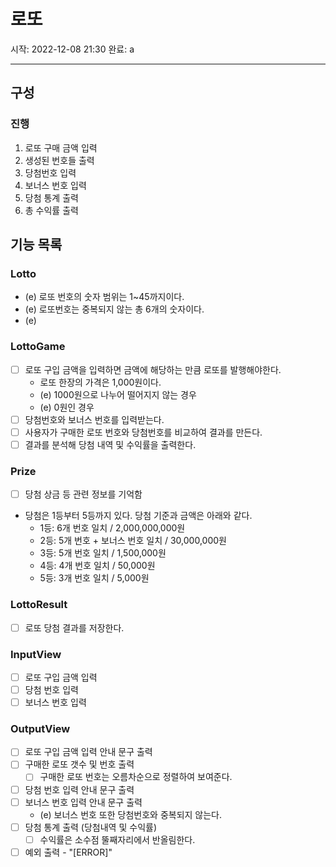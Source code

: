# 로또 
시작: 2022-12-08 21:30
완료: a

---

## 구성

### 진행
1. 로또 구매 금액 입력
2. 생성된 번호들 출력
3. 당첨번호 입력
4. 보너스 번호 입력
5. 당첨 통계 출력
6. 총 수익률 출력

## 기능 목록

### Lotto
- (e) 로또 번호의 숫자 범위는 1~45까지이다.
- (e) 로또번호는 중복되지 않는 총 6개의 숫자이다.
- (e) 

### LottoGame
- [ ] 로또 구입 금액을 입력하면 금액에 해당하는 만큼 로또를 발행해야한다.
  - 로또 한장의 가격은 1,000원이다.
  - (e) 1000원으로 나누어 떨어지지 않는 경우
  - (e) 0원인 경우
- [ ] 당첨번호와 보너스 번호를 입력받는다.
- [ ] 사용자가 구매한 로또 번호와 당첨번호를 비교하여 결과를 만든다.
- [ ] 결과를 분석해 당첨 내역 및 수익률을 출력한다.

### Prize
- [ ] 당첨 상금 등 관련 정보를 기억함
- 당첨은 1등부터 5등까지 있다. 당첨 기준과 금액은 아래와 같다.
    - 1등: 6개 번호 일치 / 2,000,000,000원
    - 2등: 5개 번호 + 보너스 번호 일치 / 30,000,000원
    - 3등: 5개 번호 일치 / 1,500,000원
    - 4등: 4개 번호 일치 / 50,000원
    - 5등: 3개 번호 일치 / 5,000원

### LottoResult
- [ ] 로또 당첨 결과를 저장한다.

### InputView
- [ ] 로또 구입 금액 입력
- [ ] 당첨 번호 입력
- [ ] 보너스 번호 입력

### OutputView
- [ ] 로또 구입 금액 입력 안내 문구 출력
- [ ] 구매한 로또 갯수 및 번호 출력
  - [ ] 구매한 로또 번호는 오름차순으로 정렬하여 보여준다.
- [ ] 당첨 번호 입력 안내 문구 출력
- [ ] 보너스 번호 입력 안내 문구 출력
  - (e) 보너스 번호 또한 당첨번호와 중복되지 않는다.
- [ ] 당첨 통계 출력 (당첨내역 및 수익률)
  - [ ] 수익률은 소수점 뚤째자리에서 반올림한다.
- [ ] 예외 출력 - "[ERROR]"
